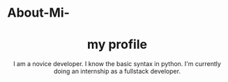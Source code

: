 # About-Mi-
<center>
  <h1>my profile</h1>
  <p>I am a novice developer. I know the basic syntax in python. I'm currently doing an internship as a fullstack developer.</p>
</center>
